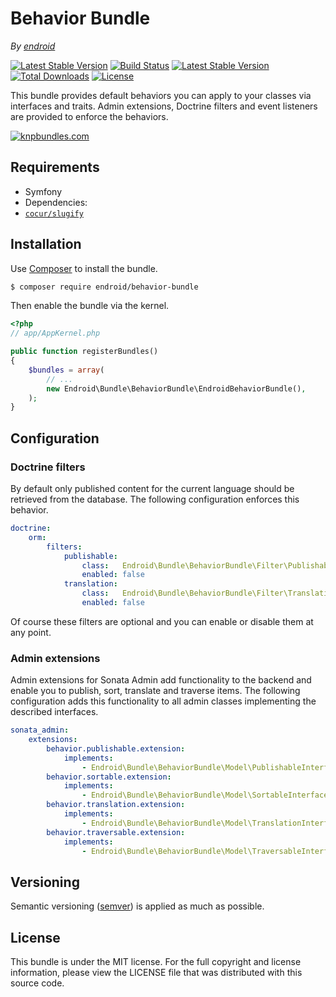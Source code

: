 Behavior Bundle
===============

*By [endroid](http://endroid.nl/)*

[![Latest Stable Version](http://img.shields.io/packagist/v/endroid/behavior-bundle.svg)](https://packagist.org/packages/endroid/behavior-bundle)
[![Build Status](http://img.shields.io/travis/endroid/EndroidBehaviorBundle.svg)](http://travis-ci.org/endroid/EndroidBehaviorBundle)
[![Latest Stable Version](https://poser.pugx.org/endroid/behavior-bundle/v/stable.png)](https://packagist.org/packages/endroid/behavior-bundle)
[![Total Downloads](http://img.shields.io/packagist/dt/endroid/behavior-bundle.svg)](https://packagist.org/packages/endroid/behavior-bundle)
[![License](http://img.shields.io/packagist/l/endroid/behavior-bundle.svg)](https://packagist.org/packages/endroid/behavior-bundle)

This bundle provides default behaviors you can apply to your classes via
interfaces and traits. Admin extensions, Doctrine filters and event listeners
are provided to enforce the behaviors.

[![knpbundles.com](http://knpbundles.com/endroid/EndroidBehaviorBundle/badge-short)](http://knpbundles.com/endroid/EndroidBehaviorBundle)

## Requirements

* Symfony
* Dependencies:
 * [`cocur/slugify`](https://github.com/cocur/slugify)

## Installation

Use [Composer](https://getcomposer.org/) to install the bundle.

``` bash
$ composer require endroid/behavior-bundle
```

Then enable the bundle via the kernel.

``` php
<?php
// app/AppKernel.php

public function registerBundles()
{
    $bundles = array(
        // ...
        new Endroid\Bundle\BehaviorBundle\EndroidBehaviorBundle(),
    );
}
```

## Configuration

### Doctrine filters

By default only published content for the current language should be retrieved
from the database. The following configuration enforces this behavior.

```yaml
doctrine:
    orm:
        filters:
            publishable:
                class:   Endroid\Bundle\BehaviorBundle\Filter\PublishableFilter
                enabled: false
            translation:
                class:   Endroid\Bundle\BehaviorBundle\Filter\TranslationFilter
                enabled: false
```

Of course these filters are optional and you can enable or disable them at any point.

### Admin extensions

Admin extensions for Sonata Admin add functionality to the backend and
enable you to publish, sort, translate and traverse items. The following
configuration adds this functionality to all admin classes implementing
the described interfaces.

```yaml
sonata_admin:
    extensions:
        behavior.publishable.extension:
            implements:
                - Endroid\Bundle\BehaviorBundle\Model\PublishableInterface
        behavior.sortable.extension:
            implements:
                - Endroid\Bundle\BehaviorBundle\Model\SortableInterface
        behavior.translation.extension:
            implements:
                - Endroid\Bundle\BehaviorBundle\Model\TranslationInterface
        behavior.traversable.extension:
            implements:
                - Endroid\Bundle\BehaviorBundle\Model\TraversableInterface
```

## Versioning

Semantic versioning ([semver](http://semver.org/)) is applied as much as possible.

## License

This bundle is under the MIT license. For the full copyright and license information, please view the LICENSE file that
was distributed with this source code.
